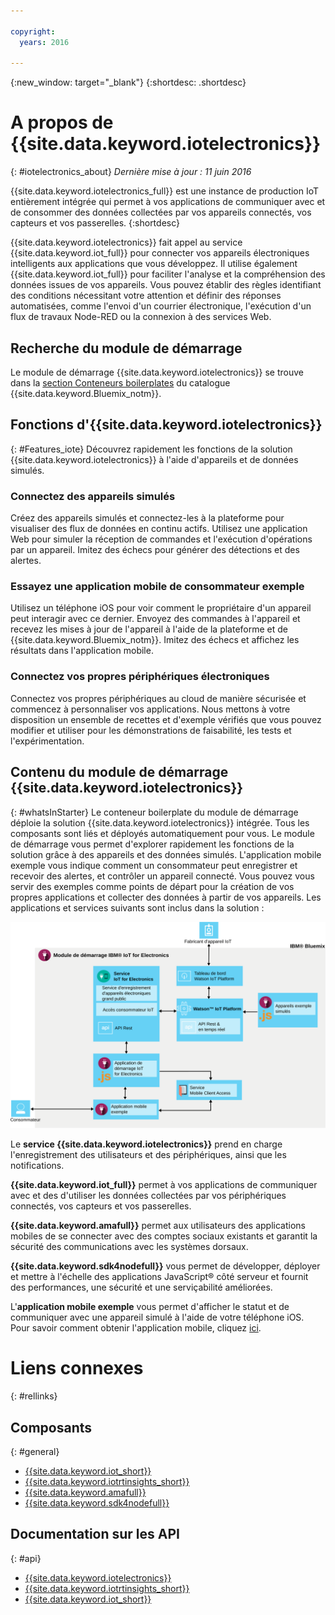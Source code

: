 ```yaml
---

copyright:
  years: 2016

---
```


{:new_window: target="_blank"}
{:shortdesc: .shortdesc}

# A propos de {{site.data.keyword.iotelectronics}}
{: #iotelectronics_about}
*Dernière mise à jour : 11 juin 2016*

{{site.data.keyword.iotelectronics_full}} est une instance de
production IoT entièrement intégrée qui permet à vos applications de
communiquer avec et de consommer des données collectées par vos
appareils connectés, vos capteurs et vos passerelles.
{:shortdesc}

{{site.data.keyword.iotelectronics}} fait appel au service
{{site.data.keyword.iot_full}} pour connecter vos appareils
électroniques intelligents aux applications que vous développez. Il utilise
également {{site.data.keyword.iot_full}} pour faciliter l'analyse et la
compréhension des données issues de vos appareils. Vous pouvez établir des
règles identifiant des conditions nécessitant votre attention et définir des
réponses automatisées, comme l'envoi d'un courrier électronique, l'exécution
d'un flux de travaux Node-RED ou la connexion à des services Web.   

## Recherche du module de démarrage

Le module de démarrage {{site.data.keyword.iotelectronics}} se trouve dans la
[section
Conteneurs boilerplates](https://console.{DomainName}/catalog/starters/iot-for-electronics-starter/) du catalogue {{site.data.keyword.Bluemix_notm}}. 

## Fonctions d'{{site.data.keyword.iotelectronics}}
{: #Features_iote}
Découvrez rapidement les fonctions de la solution
{{site.data.keyword.iotelectronics}} à l'aide d'appareils et de
données simulés. 

### Connectez des appareils simulés
Créez des appareils simulés et connectez-les à la plateforme pour
visualiser des flux de données en continu actifs. Utilisez une application Web
pour simuler la réception de commandes et l'exécution
d'opérations par un appareil. Imitez des échecs pour générer des détections et
des alertes. 

### Essayez une application mobile de consommateur exemple
Utilisez un téléphone iOS pour voir comment le propriétaire d'un
appareil peut interagir avec ce dernier. Envoyez des commandes à l'appareil et
recevez les mises à jour de l'appareil à l'aide de la plateforme
et de {{site.data.keyword.Bluemix_notm}}. Imitez des échecs et affichez
les résultats dans l'application mobile. 

### Connectez vos propres périphériques électroniques
Connectez vos propres périphériques au cloud de manière sécurisée et
commencez à personnaliser vos applications. Nous mettons à votre disposition un
ensemble de recettes et d'exemple vérifiés que vous pouvez modifier et utiliser pour les démonstrations de faisabilité, les tests et l'expérimentation. 

## Contenu du module de démarrage {{site.data.keyword.iotelectronics}}
{: #whatsInStarter}
Le conteneur boilerplate du module de démarrage déploie la solution
{{site.data.keyword.iotelectronics}} intégrée. Tous les composants
sont liés et déployés automatiquement pour vous. Le module de démarrage vous
permet d'explorer rapidement les fonctions de la solution grâce à des
appareils et des données simulés. L'application mobile exemple vous
indique comment un consommateur peut enregistrer et recevoir des alertes, et contrôler un appareil connecté. Vous
pouvez vous servir des exemples comme points de départ pour la création de vos propres applications et collecter des données à partir de vos appareils. Les
applications et services suivants sont inclus dans la solution :

![Architecture d'{{site.data.keyword.iotelectronics}}](images/IoT4E_architecture.svg "Architecture d'{{site.data.keyword.iotelectronics}}")

Le **service {{site.data.keyword.iotelectronics}}** prend en charge
l'enregistrement des utilisateurs et des périphériques, ainsi que les notifications.

**{{site.data.keyword.iot_full}}** permet à
vos applications de communiquer avec et des d'utiliser les données collectées
par vos périphériques connectés, vos capteurs et vos passerelles. 

<!-- **{{site.data.keyword.iotrtinsights_full}}** enables you to enrich and monitor data from your devices, visualize what's happening now, and respond to emerging conditions by using automated actions. -->

**{{site.data.keyword.amafull}}** permet aux
utilisateurs des applications mobiles de se connecter avec des comptes sociaux
existants et garantit la sécurité des communications avec les systèmes
dorsaux. 

**{{site.data.keyword.sdk4nodefull}}**
vous permet de développer, déployer et mettre à l'échelle des applications
JavaScript&reg; côté serveur et fournit des performances, une sécurité et une
serviçabilité améliorées.

L'**application mobile exemple** vous permet
d'afficher le statut et de communiquer avec une appareil simulé à l'aide de
votre téléphone iOS. Pour savoir comment obtenir l'application mobile,
cliquez [ici](iotelectronics_config_mobile.html).

# Liens connexes
{: #rellinks}
## Composants
{: #general}
* [{{site.data.keyword.iot_short}}](https://new-console.ng.bluemix.net/docs/services/IoT/index.html#gettingstartedtemplate)
* [{{site.data.keyword.iotrtinsights_short}}](https://new-console.ng.bluemix.net/docs/services/iotrtinsights/index.html)   
* [{{site.data.keyword.amafull}}](https://new-console.ng.bluemix.net/docs/services/mobileaccess/index.html)
* [{{site.data.keyword.sdk4nodefull}}](https://new-console.ng.bluemix.net/docs/runtimes/nodejs/index.html#nodejs_runtime)


## Documentation sur les API
{: #api}
*  [{{site.data.keyword.iotelectronics}}](http://ibmiotforelectronics.mybluemix.net/public/iot4eregistrationapi.html)  
* [{{site.data.keyword.iotrtinsights_short}}](https://iotrti-prod.mam.ibmserviceengage.com/apidoc/)
* [{{site.data.keyword.iot_short}}](https://developer.ibm.com/iotfoundation/recipes/api-documentation/)
